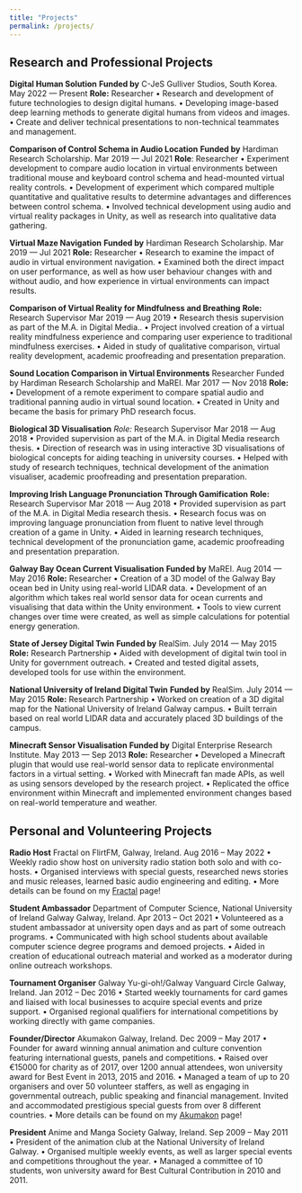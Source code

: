 ```yaml
---
title: "Projects"
permalink: /projects/
---
```



## Research and Professional Projects

**Digital Human Solution** 
**Funded by** C-JeS Gulliver Studios, South Korea. May 2022 — Present 
**Role:** Researcher 
• Research and development of future technologies to design digital humans.
• Developing image-based deep learning methods to generate digital humans from videos and images.
• Create and deliver technical presentations to non-technical teammates and management. 


**Comparison of Control Schema in Audio Location**
**Funded by** Hardiman Research Scholarship. Mar 2019 — Jul 2021
**Role**: Researcher 
• Experiment development to compare audio location in virtual environments between traditional mouse and keyboard control schema and head-mounted virtual reality controls.
• Development of experiment which compared multiple quantitative and qualitative results to determine advantages and differences between control schema.
• Involved technical development using audio and virtual reality packages in Unity, as well as research into qualitative data gathering.


**Virtual Maze Navigation**
**Funded by** Hardiman Research Scholarship. Mar 2019 — Jul 2021
**Role:** Researcher
• Research to examine the impact of audio in virtual environment navigation.
• Examined both the direct impact on user performance, as well as how user behaviour changes with and without audio, and how experience in virtual environments can impact results.


**Comparison of Virtual Reality for Mindfulness and Breathing**
**Role:** Research Supervisor Mar 2019 — Aug 2019
• Research thesis supervision as part of the M.A. in Digital Media..
• Project involved creation of a virtual reality mindfulness experience and comparing user experience to traditional mindfulness exercises.
• Aided in study of qualitative comparison, virtual reality development, academic proofreading and presentation preparation.


**Sound Location Comparison in Virtual Environments**
Researcher Funded by Hardiman Research Scholarship and MaREI. Mar 2017 — Nov 2018
**Role:** 
• Development of a remote experiment to compare spatial audio and traditional panning audio in virtual sound location.
• Created in Unity and became the basis for primary PhD research focus.


**Biological 3D Visualisation**
*Role:* Research Supervisor Mar 2018 — Aug 2018
• Provided supervision as part of the M.A. in Digital Media research thesis.
• Direction of research was in using interactive 3D visualisations of biological concepts for aiding teaching in university courses.
• Helped with study of research techniques, technical development of the animation visualiser, academic proofreading and presentation preparation.


**Improving Irish Language Pronunciation Through Gamification**
**Role:** Research Supervisor Mar 2018 — Aug 2018
• Provided supervision as part of the M.A. in Digital Media research thesis.
• Research focus was on improving language pronunciation from fluent to native level through creation of a game in Unity.
• Aided in learning research techniques, technical development of the pronunciation game, academic proofreading and presentation preparation.


**Galway Bay Ocean Current Visualisation**
**Funded by** MaREI. Aug 2014 — May 2016
**Role:** Researcher
• Creation of a 3D model of the Galway Bay ocean bed in Unity using real-world LIDAR data.
• Development of an algorithm which takes real world sensor data for ocean currents and visualising that data within the Unity environment.
• Tools to view current changes over time were created, as well as simple calculations for potential energy generation.


**State of Jersey Digital Twin**
**Funded by** RealSim. July 2014 — May 2015
**Role:** Research Partnership
• Aided with development of digital twin tool in Unity for government outreach.
• Created and tested digital assets, developed tools for use within the environment.


**National University of Ireland Digital Twin**
**Funded by** RealSim. July 2014 — May 2015
**Role:** Research Partnership
• Worked on creation of a 3D digital map for the National University of Ireland Galway campus.
• Built terrain based on real world LIDAR data and accurately placed 3D buildings of the campus.


**Minecraft Sensor Visualisation**
**Funded by** Digital Enterprise Research Institute. May 2013 — Sep 2013
**Role:** Researcher
• Developed a Minecraft plugin that would use real-world sensor data to replicate environmental factors in a virtual setting.
• Worked with Minecraft fan made APIs, as well as using sensors developed by the research project.
• Replicated the office environment within Minecraft and implemented environment changes based on real-world temperature and weather.



## Personal and Volunteering Projects


**Radio Host**
Fractal on FlirtFM, Galway, Ireland. Aug 2016 – May 2022
• Weekly radio show host on university radio station both solo and with co-hosts.
• Organised interviews with special guests, researched news stories and music releases, learned basic audio engineering and editing.
• More details can be found on my [Fractal][fractal] page!


**Student Ambassador** 
Department of Computer Science, National University of Ireland Galway Galway, Ireland. Apr 2013 – Oct 2021
• Volunteered as a student ambassador at university open days and as part of some outreach programs.
• Communicated with high school students about available computer science degree programs and demoed projects.
• Aided in creation of educational outreach material and worked as a moderator during online outreach workshops.


**Tournament Organiser** 
Galway Yu-gi-oh!/Galway Vanguard Circle Galway, Ireland. Jan 2012 – Dec 2016
• Started weekly tournaments for card games and liaised with local businesses to acquire special events and prize support.
• Organised regional qualifiers for international competitions by working directly with game companies.


**Founder/Director** 
Akumakon Galway, Ireland. Dec 2009 – May 2017
• Founder for award winning annual animation and culture convention featuring international guests, panels and competitions.
• Raised over €15000 for charity as of 2017, over 1200 annual attendees, won university award for Best Event in 2013, 2015 and 2016.
• Managed a team of up to 20 organisers and over 50 volunteer staffers, as well as engaging in governmental outreach, public speaking and financial management. Invited and accommodated prestigious special guests from over 8 different countries.
• More details can be found on my [Akumakon][] page!


**President** 
Anime and Manga Society Galway, Ireland. Sep 2009 – May 2011
• President of the animation club at the National University of Ireland Galway.
• Organised multiple weekly events, as well as larger special events and competitions throughout the year.
• Managed a committee of 10 students, won university award for Best Cultural Contribution in 2010 and 2011.


[dissertation]:   https://aran.library.nuigalway.ie/handle/10379/17151
[fractal]: https://jamesbrod.github.io/blog/fractal/
[akumakon]: https://jamesbrod.github.io/blog/akumakon/
[gem]: https://ieeexplore.ieee.org/abstract/document/8516445
[icad]: https://smartech.gatech.edu/handle/1853/58352
[icivc]: https://ieeexplore.ieee.org/abstract/document/7571280